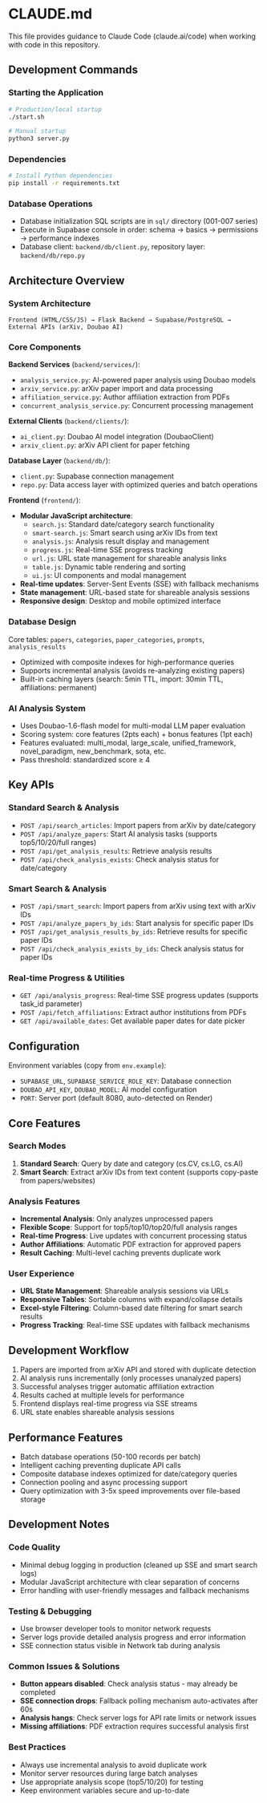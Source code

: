# CLAUDE.md

This file provides guidance to Claude Code (claude.ai/code) when working with code in this repository.

## Development Commands

### Starting the Application
```bash
# Production/local startup
./start.sh

# Manual startup  
python3 server.py
```

### Dependencies
```bash
# Install Python dependencies
pip install -r requirements.txt
```

### Database Operations
- Database initialization SQL scripts are in `sql/` directory (001-007 series)
- Execute in Supabase console in order: schema → basics → permissions → performance indexes
- Database client: `backend/db/client.py`, repository layer: `backend/db/repo.py`

## Architecture Overview

### System Architecture
```
Frontend (HTML/CSS/JS) → Flask Backend → Supabase/PostgreSQL → External APIs (arXiv, Doubao AI)
```

### Core Components

**Backend Services** (`backend/services/`):
- `analysis_service.py`: AI-powered paper analysis using Doubao models
- `arxiv_service.py`: arXiv paper import and data processing
- `affiliation_service.py`: Author affiliation extraction from PDFs
- `concurrent_analysis_service.py`: Concurrent processing management

**External Clients** (`backend/clients/`):
- `ai_client.py`: Doubao AI model integration (DoubaoClient)
- `arxiv_client.py`: arXiv API client for paper fetching

**Database Layer** (`backend/db/`):
- `client.py`: Supabase connection management
- `repo.py`: Data access layer with optimized queries and batch operations

**Frontend** (`frontend/`):
- **Modular JavaScript architecture**: 
  - `search.js`: Standard date/category search functionality
  - `smart-search.js`: Smart search using arXiv IDs from text
  - `analysis.js`: Analysis result display and management  
  - `progress.js`: Real-time SSE progress tracking
  - `url.js`: URL state management for shareable analysis links
  - `table.js`: Dynamic table rendering and sorting
  - `ui.js`: UI components and modal management
- **Real-time updates**: Server-Sent Events (SSE) with fallback mechanisms
- **State management**: URL-based state for shareable analysis sessions
- **Responsive design**: Desktop and mobile optimized interface

### Database Design
Core tables: `papers`, `categories`, `paper_categories`, `prompts`, `analysis_results`
- Optimized with composite indexes for high-performance queries
- Supports incremental analysis (avoids re-analyzing existing papers)
- Built-in caching layers (search: 5min TTL, import: 30min TTL, affiliations: permanent)

### AI Analysis System
- Uses Doubao-1.6-flash model for multi-modal LLM paper evaluation
- Scoring system: core features (2pts each) + bonus features (1pt each)
- Features evaluated: multi_modal, large_scale, unified_framework, novel_paradigm, new_benchmark, sota, etc.
- Pass threshold: standardized score ≥ 4

## Key APIs

### Standard Search & Analysis
- `POST /api/search_articles`: Import papers from arXiv by date/category
- `POST /api/analyze_papers`: Start AI analysis tasks (supports top5/10/20/full ranges)
- `POST /api/get_analysis_results`: Retrieve analysis results
- `POST /api/check_analysis_exists`: Check analysis status for date/category

### Smart Search & Analysis
- `POST /api/smart_search`: Import papers from arXiv using text with arXiv IDs
- `POST /api/analyze_papers_by_ids`: Start analysis for specific paper IDs
- `POST /api/get_analysis_results_by_ids`: Retrieve results for specific paper IDs
- `POST /api/check_analysis_exists_by_ids`: Check analysis status for paper IDs

### Real-time Progress & Utilities
- `GET /api/analysis_progress`: Real-time SSE progress updates (supports task_id parameter)
- `POST /api/fetch_affiliations`: Extract author institutions from PDFs
- `GET /api/available_dates`: Get available paper dates for date picker

## Configuration
Environment variables (copy from `env.example`):
- `SUPABASE_URL`, `SUPABASE_SERVICE_ROLE_KEY`: Database connection
- `DOUBAO_API_KEY`, `DOUBAO_MODEL`: AI model configuration
- `PORT`: Server port (default 8080, auto-detected on Render)

## Core Features

### Search Modes
1. **Standard Search**: Query by date and category (cs.CV, cs.LG, cs.AI)
2. **Smart Search**: Extract arXiv IDs from text content (supports copy-paste from papers/websites)

### Analysis Features
- **Incremental Analysis**: Only analyzes unprocessed papers
- **Flexible Scope**: Support for top5/top10/top20/full analysis ranges
- **Real-time Progress**: Live updates with concurrent processing status
- **Author Affiliations**: Automatic PDF extraction for approved papers
- **Result Caching**: Multi-level caching prevents duplicate work

### User Experience
- **URL State Management**: Shareable analysis sessions via URLs
- **Responsive Tables**: Sortable columns with expand/collapse details
- **Excel-style Filtering**: Column-based date filtering for smart search results
- **Progress Tracking**: Real-time SSE updates with fallback mechanisms

## Development Workflow
1. Papers are imported from arXiv API and stored with duplicate detection
2. AI analysis runs incrementally (only processes unanalyzed papers)
3. Successful analyses trigger automatic affiliation extraction
4. Results cached at multiple levels for performance
5. Frontend displays real-time progress via SSE streams
6. URL state enables shareable analysis sessions

## Performance Features
- Batch database operations (50-100 records per batch)
- Intelligent caching preventing duplicate API calls
- Composite database indexes optimized for date/category queries
- Connection pooling and async processing support
- Query optimization with 3-5x speed improvements over file-based storage

## Development Notes

### Code Quality
- Minimal debug logging in production (cleaned up SSE and smart search logs)
- Modular JavaScript architecture with clear separation of concerns
- Error handling with user-friendly messages and fallback mechanisms

### Testing & Debugging
- Use browser developer tools to monitor network requests
- Server logs provide detailed analysis progress and error information
- SSE connection status visible in Network tab during analysis

### Common Issues & Solutions
- **Button appears disabled**: Check analysis status - may already be completed
- **SSE connection drops**: Fallback polling mechanism auto-activates after 60s
- **Analysis hangs**: Check server logs for API rate limits or network issues
- **Missing affiliations**: PDF extraction requires successful analysis first

### Best Practices
- Always use incremental analysis to avoid duplicate work
- Monitor server resources during large batch analyses
- Use appropriate analysis scope (top5/10/20) for testing
- Keep environment variables secure and up-to-date